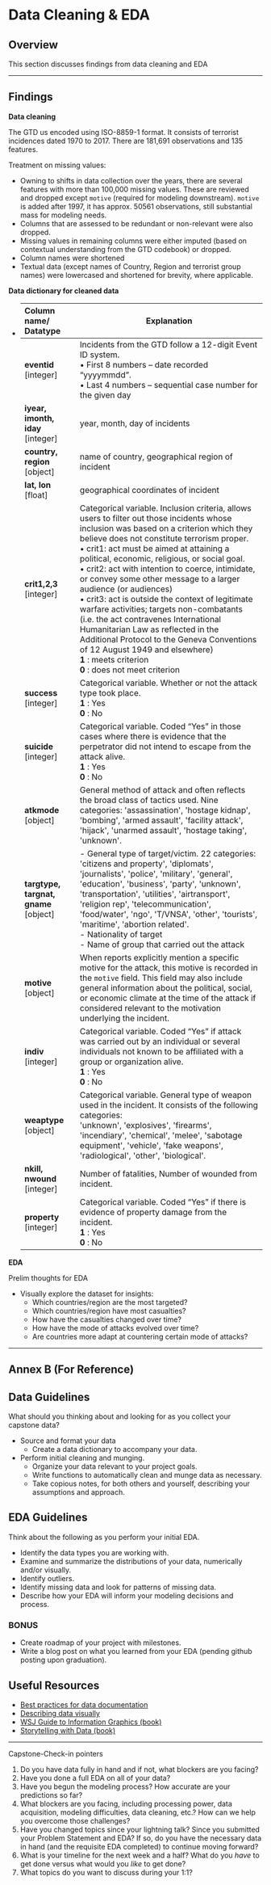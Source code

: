 # Data Cleaning & EDA

## Overview

This section discusses findings from data cleaning and EDA

---

## Findings

**Data cleaning**

The GTD us encoded using ISO-8859-1 format. It consists of terrorist incidences dated 1970 to 2017. There are 181,691 observations and 135 features.

Treatment on missing values: 

- Owning to shifts in data collection over the years, there are several features with more than 100,000 missing values. These are reviewed and dropped except `motive` (required for modeling downstream). `motive` is added after 1997, it has approx. 50561 observations, still substantial mass for modeling needs.
- Columns that are assessed to be redundant or non-relevant were also dropped.
- Missing values in remaining columns were either imputed (based on contextual understanding from the GTD codebook) or dropped.
- Column names were shortened
- Textual data (except names of Country, Region and terrorist group names) were lowercased and shortened for brevity, where applicable.

**Data dictionary for cleaned data**

- | Column name/ Datatype                     | Explanation                                                  |
  | :---------------------------------------- | ------------------------------------------------------------ |
  | **eventid** [integer]                     | Incidents from the GTD follow a 12-digit Event ID system.<br/>• First 8 numbers – date recorded “yyyymmdd”.<br/>• Last 4 numbers – sequential case number for the given day |
  | **iyear, imonth, iday** [integer]         | year, month, day of incidents                                |
  | **country, region** [object]              | name of country, geographical region of incident             |
  | **lat, lon** [float]                      | geographical coordinates of incident                         |
  | **crit1,2,3** [integer]                   | Categorical variable. Inclusion criteria, allows users to filter out those incidents whose inclusion was based on a criterion which they believe does not constitute terrorism proper.<br/>• crit1: act must be aimed at attaining a political, economic, religious, or social goal.<br/>• crit2: act with intention to coerce, intimidate, or convey some other message to a larger audience (or audiences)<br/>• crit3: act is outside the context of legitimate warfare activities; targets non-combatants (i.e. the act contravenes International Humanitarian Law as reflected in the Additional Protocol to the Geneva Conventions of 12 August 1949 and elsewhere)<br/> **1** : meets criterion<br/> **0** :  does not meet criterion |
  | **success** [integer]                     | Categorical variable. Whether or not the attack type took place.<br/> **1** : Yes<br/> **0** :  No |
  | **suicide** [integer]                     | Categorical variable. Coded “Yes” in those cases where there is evidence that the perpetrator did not intend to escape from the attack alive. <br/>**1** : Yes<br/> **0** :  No |
  | **atkmode** [object]                      | General method of attack and often reflects the broad class of tactics used. Nine categories: 'assassination', 'hostage kidnap', 'bombing', 'armed assault', 'facility attack', 'hijack', 'unarmed assault', 'hostage taking', 'unknown'. |
  | **targtype, targnat,** **gname** [object] | - General type of target/victim. 22 categories: 'citizens and property', 'diplomats', 'journalists', 'police', 'military', 'general', 'education', 'business', 'party', 'unknown', 'transportation', 'utilities', 'airtransport', 'religion rep', 'telecommunication', 'food/water', 'ngo', 'T/VNSA', 'other', 'tourists', 'maritime', 'abortion related'.<br/>- Nationality of target<br/>- Name of group that carried out the attack |
  | **motive** [object]                       | When reports explicitly mention a specific motive for the attack, this motive is recorded in the `motive` field. This field may also include general information about the political, social, or economic climate at the time of the attack if considered relevant to the motivation underlying the incident. |
  | **indiv** [integer]                       | Categorical variable. Coded “Yes” if attack was carried out by an individual or several individuals not known to be affiliated with a group or organization alive. <br/>**1** : Yes<br/> **0** :  No |
  | **weaptype** [object]                     | Categorical variable. General type of weapon used in the incident. It consists of the following categories: <br/>'unknown', 'explosives', 'firearms', 'incendiary', 'chemical', 'melee', 'sabotage equipment', 'vehicle', 'fake weapons', 'radiological', 'other', 'biological'. |
  | **nkill, nwound** [integer]               | Number of fatalities, Number of wounded from incident.       |
  | **property** [integer]                    | Categorical variable. Coded “Yes” if there is evidence of property damage from the incident. <br/>**1** : Yes<br/> **0** :  No |

**EDA**

Prelim thoughts for EDA

- Visually explore the dataset for insights:
  - Which countries/region are the most targeted?
  - Which countries/region have most casualties?
  - How have the casualties changed over time?
  - How have the mode of attacks evolved over time?
  - Are countries more adapt at countering certain mode of attacks?



------

## Annex B (For Reference)

## Data Guidelines

What should you thinking about and looking for as you collect your capstone data?

- Source and format your data
  - Create a data dictionary to accompany your data.
- Perform initial cleaning and munging.
  - Organize your data relevant to your project goals.
  - Write functions to automatically clean and munge data as necessary.
  - Take copious notes, for both others and yourself, describing your assumptions and approach.


## EDA Guidelines

Think about the following as you perform your initial EDA.

- Identify the data types you are working with.
- Examine and summarize the distributions of your data, numerically and/or visually.
- Identify outliers.
- Identify missing data and look for patterns of missing data.
- Describe how your EDA will inform your modeling decisions and process.

### BONUS

- Create roadmap of your project with milestones.
- Write a blog post on what you learned from your EDA (pending github posting upon graduation).

## Useful Resources

- [Best practices for data documentation](https://www.dataone.org/all-best-practices)
- [Describing data visually](http://www.statisticsviews.com/details/feature/6314441/Visualising-Statistics-The-importance-of-seeing-not-just-describing-data.html)
- [WSJ Guide to Information Graphics (book)](https://www.amazon.com/Street-Journal-Guide-Information-Graphics/dp/0393347281)
- [Storytelling with Data (book)](https://www.amazon.com/Storytelling-Data-Visualization-Business-Professionals/dp/1119002257/)

------

Capstone-Check-in pointers

1. Do you have data fully in hand and if not, what blockers are you facing?
2. Have you done a full EDA on all of your data?
3. Have you begun the modeling process? How accurate are your predictions so far?
4. What blockers are you facing, including processing power, data acquisition, modeling difficulties, data cleaning, etc.? How can we help you overcome those challenges?
5. Have you changed topics since your lightning talk? Since you submitted your Problem Statement and EDA? If so, do you have the necessary data in hand (and the requisite EDA completed) to continue moving forward?
6. What is your timeline for the next week and a half? What do you _have_ to get done versus what would you _like_ to get done?
7. What topics do you want to discuss during your 1:1?

